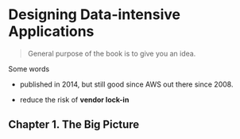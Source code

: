 # Designing Data-intensive Applications

> General purpose of the book is to give you an idea.  





Some words

- published in 2014, but still good since AWS out there since 2008.

- reduce the risk of **vendor lock-in**



## Chapter 1. The Big Picture







